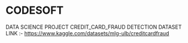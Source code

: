 # CODESOFT
DATA SCIENCE PROJECT 
CREDIT_CARD_FRAUD DETECTION 
DATASET LINK :- https://www.kaggle.com/datasets/mlg-ulb/creditcardfraud
